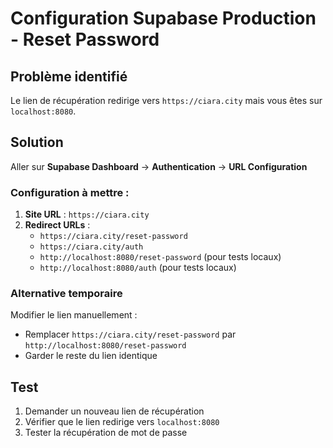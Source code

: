 # Configuration Supabase Production - Reset Password

## Problème identifié
Le lien de récupération redirige vers `https://ciara.city` mais vous êtes sur `localhost:8080`.

## Solution
Aller sur **Supabase Dashboard** → **Authentication** → **URL Configuration**

### Configuration à mettre :
1. **Site URL** : `https://ciara.city`
2. **Redirect URLs** : 
   - `https://ciara.city/reset-password`
   - `https://ciara.city/auth`
   - `http://localhost:8080/reset-password` (pour tests locaux)
   - `http://localhost:8080/auth` (pour tests locaux)

### Alternative temporaire
Modifier le lien manuellement :
- Remplacer `https://ciara.city/reset-password` par `http://localhost:8080/reset-password`
- Garder le reste du lien identique

## Test
1. Demander un nouveau lien de récupération
2. Vérifier que le lien redirige vers `localhost:8080`
3. Tester la récupération de mot de passe 